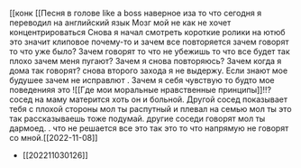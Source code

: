 [[конк		[[Песня в голове like a boss наверное иза то что сегодня я переводил на английский язык  Мозг мой не как не хочет концентрироваться Снова я начал смотреть короткие ролики на ютюб  
это значит клиповое
почему-то и зачем все повторяется зачем говорят то что уже было? Зачем говорят то что не убежишь то что все будет так плохо зачем меня пугают? Зачем я снова повторяюсь? Зачем когда я дома так говорят? снова второго захода я не выдержу. Если знают мое будушее зачем не исправлют . Зачем я себя чувствую то будто мое поведенияя это 
![[Где мои моральные нравственные принципы]]!!?
сосед на маму матерится хоть он и больной. Другой сосед показывает тебя с плохой стороны мол ты распутный и плевал на семью мол ты это так рассказываешь тоже подумай. другие соседи говорят мол ты дармоед. . что не решается все это так это то что напрямую не говорят со мной.[[2022-11-08]]
- [[202211030126]]